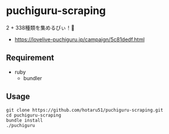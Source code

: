# puchiguru-scraping

2 + 338種類を集めるびぃ！🍭

- https://lovelive-puchiguru.jp/campaign/5c81dedf.html

## Requirement

- ruby
  - bundler

## Usage

```
git clone https://github.com/hotaru51/puchiguru-scraping.git
cd puchiguru-scraping
bundle install
./puchiguru
```
